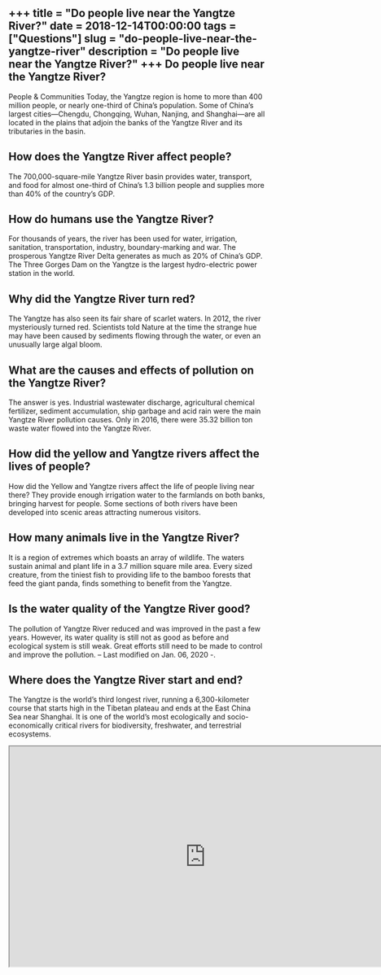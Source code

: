 +++
title = "Do people live near the Yangtze River?"
date = 2018-12-14T00:00:00
tags = ["Questions"]
slug = "do-people-live-near-the-yangtze-river"
description = "Do people live near the Yangtze River?"
+++
Do people live near the Yangtze River?
--------------------------------------

People &amp; Communities Today, the Yangtze region is home to more than 400 million people, or nearly one-third of China’s population. Some of China’s largest cities—Chengdu, Chongqing, Wuhan, Nanjing, and Shanghai—are all located in the plains that adjoin the banks of the Yangtze River and its tributaries in the basin.

How does the Yangtze River affect people?
-----------------------------------------

The 700,000-square-mile Yangtze River basin provides water, transport, and food for almost one-third of China’s 1.3 billion people and supplies more than 40% of the country’s GDP.

How do humans use the Yangtze River?
------------------------------------

For thousands of years, the river has been used for water, irrigation, sanitation, transportation, industry, boundary-marking and war. The prosperous Yangtze River Delta generates as much as 20% of China’s GDP. The Three Gorges Dam on the Yangtze is the largest hydro-electric power station in the world.

Why did the Yangtze River turn red?
-----------------------------------

The Yangtze has also seen its fair share of scarlet waters. In 2012, the river mysteriously turned red. Scientists told Nature at the time the strange hue may have been caused by sediments flowing through the water, or even an unusually large algal bloom.

What are the causes and effects of pollution on the Yangtze River?
------------------------------------------------------------------

The answer is yes. Industrial wastewater discharge, agricultural chemical fertilizer, sediment accumulation, ship garbage and acid rain were the main Yangtze River pollution causes. Only in 2016, there were 35.32 billion ton waste water flowed into the Yangtze River.

How did the yellow and Yangtze rivers affect the lives of people?
-----------------------------------------------------------------

How did the Yellow and Yangtze rivers affect the life of people living near there? They provide enough irrigation water to the farmlands on both banks, bringing harvest for people. Some sections of both rivers have been developed into scenic areas attracting numerous visitors.

How many animals live in the Yangtze River?
-------------------------------------------

It is a region of extremes which boasts an array of wildlife. The waters sustain animal and plant life in a 3.7 million square mile area. Every sized creature, from the tiniest fish to providing life to the bamboo forests that feed the giant panda, finds something to benefit from the Yangtze.

Is the water quality of the Yangtze River good?
-----------------------------------------------

The pollution of Yangtze River reduced and was improved in the past a few years. However, its water quality is still not as good as before and ecological system is still weak. Great efforts still need to be made to control and improve the pollution. – Last modified on Jan. 06, 2020 -.

Where does the Yangtze River start and end?
-------------------------------------------

The Yangtze is the world’s third longest river, running a 6,300-kilometer course that starts high in the Tibetan plateau and ends at the East China Sea near Shanghai. It is one of the world’s most ecologically and socio-economically critical rivers for biodiversity, freshwater, and terrestrial ecosystems.

<iframe allow="accelerometer; autoplay; clipboard-write; encrypted-media; gyroscope; picture-in-picture" allowfullscreen="" class="__youtube_prefs__  epyt-is-override  no-lazyload" data-no-lazy="1" data-origheight="433" data-origwidth="770" data-skipgform_ajax_framebjll="" height="433" id="_ytid_30857" loading="lazy" src="https://www.youtube.com/embed/xSFLgMsbokY?enablejsapi=1&autoplay=0&cc_load_policy=0&cc_lang_pref=&iv_load_policy=1&loop=0&modestbranding=0&rel=1&fs=1&playsinline=0&autohide=2&theme=dark&color=red&controls=1&" title="YouTube player" width="770"></iframe>